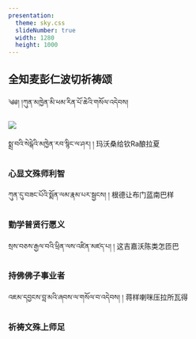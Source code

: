 ```yaml
---
presentation:
  theme: sky.css
  slideNumber: true
  width: 1280
  height: 1000
---
```


<!-- slide -->
## 全知麦彭仁波切祈祷颂

༄༅། །ཀུན་མཁྱེན་མི་ཕམ་རིན་པོ་ཆེའི་གསོལ་འདེབས།

![](http://5b0988e595225.cdn.sohucs.com/images/20180612/6995f021ee8d47cf9a28261d04b0f75c.jpeg )

<!-- slide -->

སྨྲ་བའི་སེངྒེའི་མཁྱེན་རབ་སྙིང་ལ་ཤར། །
玛沃桑给钦Ra酿拉夏

### 心显文殊师利智

ཀུན་དུ་བཟང་པོའི་སྨོན་ལམ་རྣམ་པར་སྦྱངས། །
根德让布门蓝南巴样

### 勤学普贤行愿义

སྲས་བཅས་རྒྱལ་བའི་ཕྲིན་ལས་འཛིན་མཛད་པ། །
这吉嘉沃陈类怎匝巴

### 持佛佛子事业者

འཇམ་དབྱངས་བླ་མའི་ཞབས་ལ་གསོལ་བ་འདེབས། །
蒋样喇咪压拉所瓦得

### 祈祷文殊上师足
